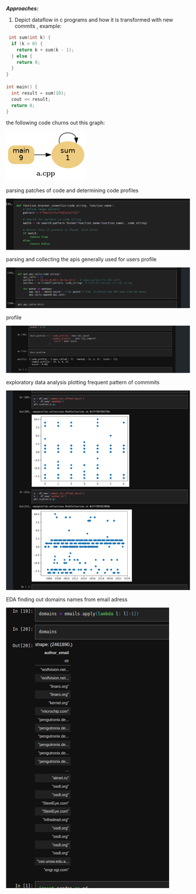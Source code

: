 
***Approaches:***
1) Depict dataflow in c programs and how it is transformed with new commits , example: 

```C++
 int sum(int k) {
  if (k > 0) {
    return k + sum(k - 1);
  } else {
    return 0;
  }
}

int main() {
  int result = sum(10);
  cout << result;
  return 0;
}

```

the following code churns out this graph: 
     
     
  ![codeflow](./cflow0.png)
  
parsing patches of code and determining code profiles


   ![fn_parse](./fnparse.png)
   
parsing and collecting the apis generally used for users profile


  ![api_parse](./apiparse.png)
  
  
profile 

 ![profile](./profile.png)


exploratory data analysis plotting frequent pattern of commmits


   ![freq](freq.png)

EDA finding out domains names from email adress


   ![emails](emails.png)


  
  
  
  


